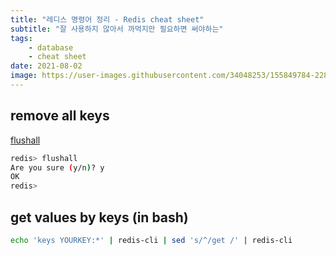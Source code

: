 ```yaml
---
title: "레디스 명령어 정리 - Redis cheat sheet"
subtitle: "잘 사용하지 않아서 까먹지만 필요하면 써야하는"
tags:
    - database
    - cheat sheet
date: 2021-08-02
image: https://user-images.githubusercontent.com/34048253/155849784-228fb73b-f86f-4848-83bd-29e954327047.png
---
```


## remove all keys
[flushall](https://redis.io/commands/FLUSHALL)

```bash
redis> flushall
Are you sure (y/n)? y
OK
redis> 
```

## get values by keys (in bash)
```bash
echo 'keys YOURKEY:*' | redis-cli | sed 's/^/get /' | redis-cli
```
